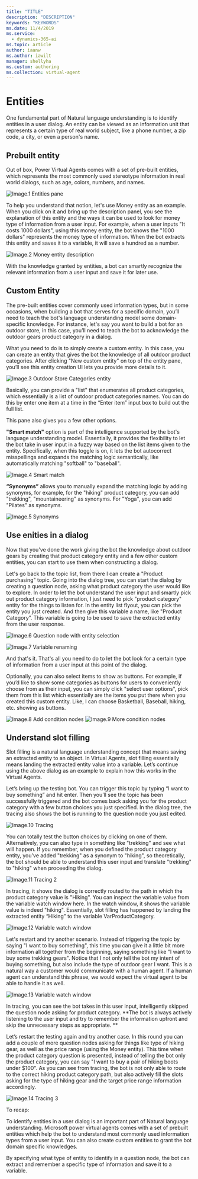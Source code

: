 ```yaml
---
title: "TITLE"
description: "DESCRIPTION"
keywords: "KEYWORDS"
ms.date: 11/4/2019
ms.service:
  - dynamics-365-ai
ms.topic: article
author: iaanw
ms.author: iawilt
manager: shellyha
ms.custom: authoring
ms.collection: virtual-agent
---
```


# Entities

One fundamental part of Natural language understanding is to identify entities in a user dialog. An entity can be viewed as an information unit that represents a certain type of real world subject, like a phone number, a zip code, a city, or even a person's name. 

## Prebuilt entity
Out of box, Power Virtual Agents comes with a set of pre-built entities, which represents the most commonly used stereotype information in real world dialogs, such as age, colors, numbers, and names. 

![Image.1 Entities pane](media/entities-1(draft).png)

To help you understand that notion, let's use Money entity as an example. When you click on it and bring up the description panel, you see the explanation of this entity and the ways it can be used to look for money type of information from a user input.  For example, when a user inputs "It costs 1000 dollars", using this money entity, the bot knows the "1000 dollars" represents the money type of information. When the bot extracts this entity and saves it to a variable, it will save a hundred as a number.

![Image.2 Money entity description](media/entities-2(draft).png)

With the knowledge granted by entities, a bot can smartly recognize the relevant information from a user input and save it for later use. 

## Custom Entity
The pre-built entities cover commonly used information types, but in some occasions, when building a bot that serves for a specific domain, you’ll need to teach the bot's language understanding model some domain-specific knowledge. For instance, let's say you want to build a bot for an outdoor store, in this case, you’ll need to teach the bot to acknowledge the outdoor gears product category in a dialog. 
 
What you need to do is to simply create a custom entity. In this case, you can create an entity that gives the bot the knowledge of all outdoor product categories. After clicking "New custom entity" on top of the entity pane, you’ll see this entity creation UI lets you provide more details to it.

![Image.3 Outdoor Store Categories entity](media/entities-3(draft).png)

Basically, you can provide a "list" that enumerates all product categories, which essentially is a list of outdoor product categories names. You can do this by enter one item at a time in the “Enter item” input box to build out the full list. 

This pane also gives you a few other options. 

**"Smart match"** option is part of the intelligence supported by the bot's language understanding model. Essentially, it provides the flexibility to let the bot take in user input in a fuzzy way based on the list items given to the entity. Specifically, when this toggle is on, it lets the bot autocorrect misspellings and expands the matching logic semantically, like automatically matching "softball" to "baseball". 

![Image.4 Smart match](media/entities-4(draft).png)

**“Synonyms”** allows you to manually expand the matching logic by adding synonyms,  for example, for the "hiking" product category, you can add "trekking", "mountaineering" as synonyms. For "Yoga", you can add "Pilates" as synonyms.

![Image.5 Synonyms](media/entities-5(draft).png)

## Use enities in a dialog
Now that you’ve done the work giving the bot the knowledge about outdoor gears by creating that product category entity and a few other custom entities, you can start to use them when constructing a dialog. 
 
Let's go back to the topic list, from there I can create a "Product purchasing" topic. Going into the dialog tree, you can start the dialog by creating a question node, asking what product category the user would like to explore. In order to let the bot understand the user input and smartly pick out product category information, I just need to pick "product category" entity for the things to listen for. In the entity list flyout, you can pick the entity you just created. And then give this variable a name, like "Product Category”. This variable is going to be used to save the extracted entity from the user response. 

![Image.6 Question node with entity selection](media/entities-6(draft).png)

![Image.7 Variable renaming](media/entities-7(draft).png)

And that's it. That's all you need to do to let the bot look for a certain type of information from a user input at this point of the dialog. 

Optionally, you can also select items to show as buttons. For example, if you’d like to show some categories as buttons for users to conveniently choose from as their input, you can simply click "select user options", pick them from this list which essentially are the items you put there when you created this custom entity. Like, I can choose Basketball, Baseball, hiking, etc. showing as buttons. 

![Image.8 Add condition nodes](media/entities-8(draft).png)
![Image.9 More condition nodes](media/entities-9(draft).png)

## Understand slot filling
Slot filling is a natural language understanding concept that means saving an extracted entity to an object. In Virtual Agents, slot filling essentially means landing the extracted entity value into a variable. Let’s continue using the above dialog as an example to explain how this works in the Virtual Agents. 

Let’s bring up the testing bot. You can trigger this topic by typing “I want to buy something” and hit enter. Then you’ll see the topic has been successfully triggered and the bot comes back asking you for the product category with a few button choices you just specified. In the dialog tree, the tracing also shows the bot is running to the question node you just edited. 

![Image.10 Tracing](media/entities-10(draft).png)

You can totally test the button choices by clicking on one of them. Alternatively, you can also type in something like "trekking" and see what will happen. If you remember, when you defined the product category entity, you’ve added "trekking" as a synonym to "hiking", so theoretically, the bot should be able to understand this user input and translate "trekking" to "hiking" when proceeding the dialog. 

![Image.11 Tracing 2](media/entities-11(draft).png)

In tracing, it shows the dialog is correctly routed to the path in which the product category value is "Hiking". You can inspect the variable value from the variable watch window here. In the watch window, it shows the variable value is indeed "hiking". Essentially, slot filling has happened by landing the extracted entity “Hiking” to the variable VarProductCategory. 

![Image.12 Variable watch window](media/entities-12(draft).png)

Let's restart and try another scenario.  Instead of triggering the topic by saying "I want to buy something", this time you can give it a little bit more information all together from the beginning, saying something like "I want to buy some trekking gears". Notice that I not only tell the bot my intent of buying something, but also include the type of outdoor gear I want. This is a natural way a customer would communicate with a human agent. If a human agent can understand this phrase, we would expect the virtual agent to be able to handle it as well. 

![Image.13 Variable watch window](media/entities-13(draft).png)

In tracing, you can see the bot takes in this user input, intelligently skipped the question node asking for product category. **The bot is always actively listening to the user input and try to remember the information upfront and skip the unnecessary steps as appropriate. **

Let’s restart the testing again and try another case. In this round you can add a couple of more question nodes asking for things like type of hiking gear, as well as the price range (using the Money entity). This time when the product category question is presented, instead of telling the bot only the product category, you can say "I want to buy a pair of hiking boots under $100". As you can see from tracing, the bot is not only able to route to the correct hiking product category path, but also actively fill the slots asking for the type of hiking gear and the target price range information accordingly. 

![Image.14 Tracing 3](media/entities-14(draft).png)

To recap:  

To identify entities in a user dialog is an important part of Natural language understanding. Microsoft power virtual agents comes with a set of prebuilt entities which help the bot to understand most commonly used information types from a user input. You can also create custom entities to grant the bot domain specific knowledges. 

By specifying what type of entity to identify in a question node, the bot can extract and remember a specific type of information and save it to a variable.  






